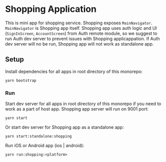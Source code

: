 # Shopping Application

This is mini app for shopping service. Shopping exposes `MainNavigator`. `MainNavigator` is Shopping app itself. Shopping app uses auth logic and UI (`SignInScreen`, `AccountScreen`) from Auth remote module, so we suggest to run Auth dev server to prevent issues with Shopping applicappation. If Auth dev server will no be run, Shopping app will not work as standalone app.

## Setup

Install dependencies for all apps in root directory of this monorepo:

```
yarn bootstrap
```

### Run

Start dev server for all apps in root directory of this monorepo if you need to work as a part of host app. Shopping app server will run on 9001 port:

```
yarn start
```

Or start dev server for Shopping app as a standalone app:

```
yarn start:standalone:shopping
```

Run iOS or Android app (ios | android):

```
yarn run:shopping:<platform>
```
